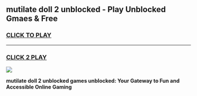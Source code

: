 
## mutilate doll 2 unblocked - Play Unblocked Gmaes & Free
<h3>
<a href="https://news.freeplayer.one?title=mutilate_doll_2_unblocked&ref=16F">CLICK TO PLAY</a></h3>
<hr>

<h3>
<a href="https://news.freeplayer.one?title=mutilate_doll_2_unblocked&ref=16F">CLICK 2 PLAY</a>
  
</h3>

<a href="https://news.freeplayer.one?title=mutilate_doll_2_unblocked&ref=16F/"><img src="https://clearcache.store/games.png"></a>


**mutilate doll 2 unblocked games unblocked: Your Gateway to Fun and Accessible Online Gaming**
